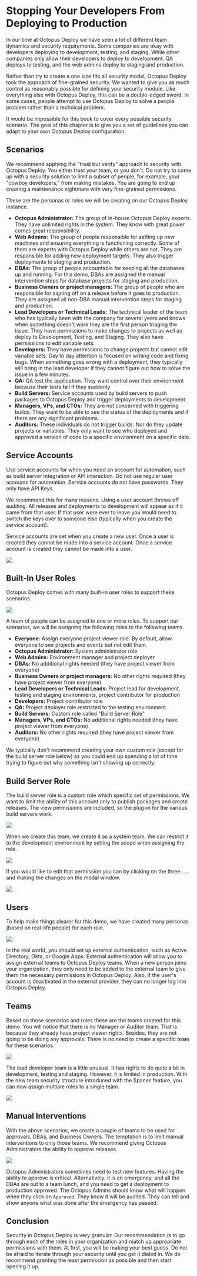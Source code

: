 # Stopping Your Developers From Deploying to Production

In our time at Octopus Deploy we have seen a lot of different team dynamics and security requirements.  Some companies are okay with developers deploying to development, testing, and staging.  While other companies only allow their developers to deploy to development.  QA deploys to testing, and the web admins deploy to staging and production.  

Rather than try to create a one size fits all security model, Octopus Deploy took the approach of fine-grained security.  We wanted to give you as much control as reasonably possible for defining your security module.  Like everything else with Octopus Deploy, this can be a double-edged sword.  In some cases, people attempt to use Octopus Deploy to solve a people problem rather than a technical problem.

It would be impossible for this book to cover every possible security scenario.  The goal of this chapter is to give you a set of guidelines you can adapt to your own Octopus Deploy configuration.

## Scenarios

We recommend applying the "trust but verify" approach to security with Octopus Deploy.  You either trust your team, or you don't.  Do not try to come up with a security solution to limit a subset of people, for example, your "cowboy developers," from making mistakes.  You are going to end up creating a maintenance nightmare with very fine-grained permissions.

These are the personas or roles we will be creating on our Octopus Deploy instance.

- **Octopus Administrator:** The group of in-house Octopus Deploy experts.  They have unlimited rights in the system.  They know with great power comes great responsibility.
- **Web Admins:** The group of people responsible for setting up new machines and ensuring everything is functioning correctly.  Some of them are experts with Octopus Deploy while others are not.  They are responsible for adding new deployment targets.  They also trigger deployments to staging and production.
- **DBAs:** The group of people accountable for keeping all the databases up and running.  For this demo, DBAs are assigned the manual intervention steps for database projects for staging and production.
- **Business Owners or project managers:** The group of people who are responsible for signing off on a release before it goes to production.  They are assigned all non-DBA manual intervention steps for staging and production.
- **Lead Developers or Technical Leads:** The technical leader of the team who has typically been with the company for several years and knows when something doesn't work they are the first person triaging the issue.  They have permissions to make changes to projects as well as deploy to Development, Testing, and Staging.  They also have permissions to edit variable sets.  
- **Developers:** They have permissions to change projects but cannot edit variable sets.  Day to day attention is focused on writing code and fixing bugs.  When something goes wrong with a deployment, they typically will bring in the lead developer if they cannot figure out how to solve the issue in a few minutes.
- **QA:** QA test the application.  They want control over their environment because their tests fail if they suddenly
- **Build Servers:** Service accounts used by build servers to push packages to Octopus Deploy and trigger deployments to development.  
- **Managers, VPs, and CTOs:** They are not concerned with triggering builds.  They want to be able to see the status of the deployments and if there are any significant problems.
- **Auditors:** These individuals do not trigger builds.  Nor do they update projects or variables.  They only want to see who deployed and approved a version of code to a specific environment on a specific date.

## Service Accounts

Use service accounts for when you need an account for automation, such as build server integration or API interaction.  Do not use regular user accounts for automation.  Service accounts do not have passwords.  They only have API Keys.

We recommend this for many reasons.  Using a user account throws off auditing.  All releases and deployments to development will appear as if it came from that user.  If that user were ever to leave you would need to switch the keys over to someone else (typically when you create the service account).  

Service accounts are set when you create a new user.  Once a user is created they cannot be made into a service account.  Once a service account is created they cannot be made into a user.

![](images/teamsecurity-createserviceaccount.png)

## Built-In User Roles

Octopus Deploy comes with many built-in user roles to support these scenarios.

![](images/teamsecurity-builtinroles.png)

A team of people can be assigned to one or more roles.  To support our scenarios, we will be assigning the following roles to the following teams.

- **Everyone**: Assign everyone project viewer role.  By default, allow everyone to see projects and events but not edit them.
- **Octopus Administrator:** System administrator role
- **Web Admins:** Environment manager and project deployer
- **DBAs:** No additional rights needed (they have project viewer from everyone)
- **Business Owners or project managers:** No other rights required (they have project viewer from everyone)
- **Lead Developers or Technical Leads:** Project lead for development, testing and staging environments, project contributor for production
- **Developers:** Project contributor role
- **QA:** Project deployer role restricted to the testing environment
- **Build Servers:** Custom role called "Build Server Role"
- **Managers, VPs, and CTOs:** No additional rights needed (they have project viewer from everyone)
- **Auditors:** No other rights required (they have project viewer from everyone)

We typically don't recommend creating your own custom role (except for the build server role below) as you could end up spending a lot of time trying to figure out why something isn't showing up correctly.  

## Build Server Role

The build server role is a custom role which specific set of permissions.  We want to limit the ability of this account only to publish packages and create releases.  The view permissions are included, so the plug-in for the various build servers work.

![](images/teamsecurity-buildserverrole.png)

When we create this team, we create it as a system team.  We can restrict it to the development environment by setting the scope when assigning the role.

![](images/teamsecurity-buildserverteam.png)

If you would like to edit that permission you can by clicking on the three `...` and making the changes on the modal window.

![](images/teamsecurity-settingrole.png)

## Users

To help make things clearer for this demo, we have created many personas (based on real-life people) for each role.

![](images/teamsecurity-personas.png)

In the real world, you should set up external authentication, such as Active Directory, Okta, or Google Apps.  External authentication will allow you to assign external teams to Octopus Deploy teams.  When a new person joins your organization, they only need to be added to the external team to give them the necessary permissions in Octopus Deploy.  Also, if the user's account is deactivated in the external provider, they can no longer log into Octopus Deploy.  

## Teams

Based on those scenarios and roles these are the teams created for this demo.  You will notice that there is no Manager or Auditor team.  That is because they already have project viewer rights.  Besides, they are not going to be doing any approvals.  There is no need to create a specific team for these scenarios.

![](images/teamsecurity-teams.png)

The lead developer team is a little unusual.  It has rights to do quite a bit in development, testing and staging.  However, it is limited in production.  With the new team security structure introduced with the Spaces feature, you can now assign multiple roles to a single team.

![](images/teamsecurity-leaddeveloperpermissions.png)

## Manual Interventions

With the above scenarios, we create a couple of teams to be used for approvals, DBAs, and Business Owners.  The temptation is to limit manual interventions to only those teams.  We recommend giving Octopus Administrators the ability to approve releases.

![](images/teamsecurity-manualintervention.png)

Octopus Administrators sometimes need to test new features.  Having the ability to approve is critical.  Alternatively, it is an emergency, and all the DBAs are out to a team lunch, and you need to get a deployment to production approved.  The Octopus Admins should know what will happen when they click on `Approved`.  They know it will be audited.  They can tell and show anyone what was done after the emergency has passed.

## Conclusion

Security in Octopus Deploy is very granular.  Our recommendation is to go through each of the roles in your organization and match up appropriate permissions with them.  At first, you will be making your best guess.  Do not be afraid to iterate through your security until you get it dialed in.  We do recommend granting the least permission as possible and then start opening it up.
